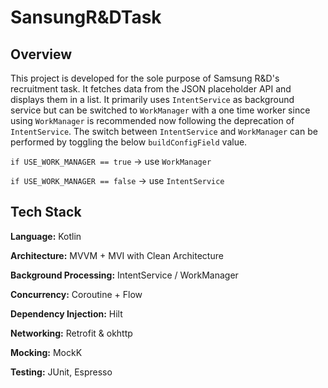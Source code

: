 # SansungR&DTask

##  Overview
This project is developed for the sole purpose of Samsung R&D's recruitment task. It fetches data from the JSON placeholder API and displays them in a list. It primarily uses `IntentService` as background service but can be switched to `WorkManager` with a one time worker since using `WorkManager` is recommended now following the deprecation of `IntentService`.
The switch between `IntentService` and `WorkManager` can be performed by toggling the below `buildConfigField` value.

`if USE_WORK_MANAGER == true` -> use `WorkManager`

`if USE_WORK_MANAGER == false` -> use `IntentService`

## Tech Stack

**Language:** Kotlin

**Architecture:** MVVM + MVI with Clean Architecture

**Background Processing:** IntentService / WorkManager

**Concurrency:** Coroutine + Flow

**Dependency Injection:** Hilt

**Networking:** Retrofit & okhttp

**Mocking:** MockK

**Testing:** JUnit, Espresso
